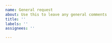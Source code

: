 ```yaml
---
name: General request
about: Use this to leave any general comments
title: ''
labels: ''
assignees: ''

---
```



